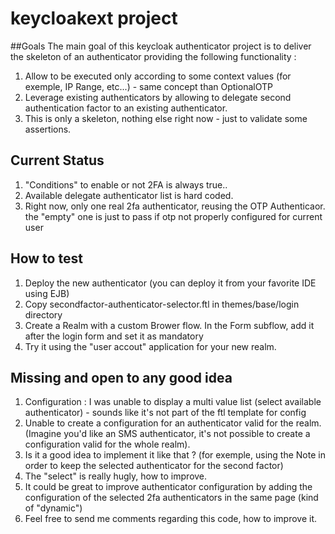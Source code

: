 # keycloakext project
##Goals
The main goal of this keycloak authenticator project is to deliver the skeleton of an authenticator providing the following functionality :

1. Allow to be executed only according to some context values (for exemple, IP Range, etc...) - same concept than OptionalOTP
2. Leverage existing authenticators by allowing to delegate second authentication factor to an existing authenticator.
3. This is only a skeleton, nothing else right now - just to validate some assertions.

## Current Status
1. "Conditions" to enable or not 2FA is always true..
2. Available delegate authenticator list is hard coded.
3. Right now, only one real 2fa authenticator, reusing the OTP Authenticaor. the "empty" one is just to pass if otp not properly configured for current user

## How to test
1. Deploy the new authenticator (you can deploy it from your favorite IDE using EJB)
2. Copy secondfactor-authenticator-selector.ftl in themes/base/login directory
3. Create a Realm with a custom Brower flow. In the Form subflow, add it after the login form and set it as mandatory
4. Try it using the "user accout" application for your new realm.

## Missing and open to any good idea
1. Configuration : I was unable to display a multi value list (select available authenticator) - sounds like it's not part of the ftl template for config
2. Unable to create a configuration for an authenticator valid for the realm. (Imagine you'd like an SMS authenticator, it's not possible to create a configuration valid for the whole realm).
3. Is it a good idea to implement it like that ? (for exemple, using the Note in order to keep the selected authenticator for the second factor)
4. The "select" is really hugly, how to improve.
5. It could be great to improve authenticator configuration by adding the configuration of the selected 2fa authenticators in the same page (kind of "dynamic")
6. Feel free to send me comments regarding this code, how to improve it.

